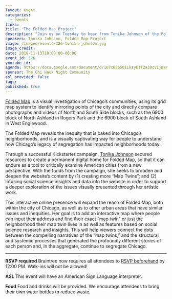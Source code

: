 ```yaml
---
layout: event
categories:
  - events
links:
title: "The Folded Map Project"
description: "Join us on Tuesday to hear from Tonika Johnson of the Folded Map Project, a visual investigation of Chicago’s communities that uses Chicago's grid map system to identify mirroring points of the city and directly compare photographs and videos of North and South Side blocks. Don't forget to RSVP by 12 pm!"
speakers: Tonika Johnson, Folded Map Project
image: /images/events/326-tonika-johnson.jpg
image_credit:
date: 2018-11-13T18:00:00-06:00
event_id: 326
youtube_id:
agenda: https://docs.google.com/document/d/1U7xBE650ILkzyEIT2a3DcVIjWzKb8xyJ4fp0objEZxY/edit?usp=sharing
sponsor: The Chi Hack Night Community
asl_provided: false
tags:
published: true
---
```


[Folded Map](https://www.kickstarter.com/projects/tonikaj/folded-map) is a visual investigation of Chicago’s communities, using its grid map system to identify mirroring points of the city and directly compare photographs and videos of North and South Side blocks, such as the 6900 block of North Ashland in Rogers Park and the 6900 block of South Ashland in West Englewood.

The Folded Map reveals the inequity that is baked into Chicago’s neighborhoods, and is a visually captivating way for people to understand how Chicago’s legacy of segregation has impacted neighborhoods today.

Through a successful Kickstarter campaign, [Tonika Johnson](https://www.tonijphotography.com/projects/6836945) secured resources to create a permanent digital home for Folded Map, so that it can endure as a tool to critically examine American cities from a new perspective. With the funds from the campaign, she seeks to broaden and deepen the website’s content by (1) creating more “Map Twins”; and (2) infusing social science insights and data into the website in order to support a deeper exploration of the issues visually presented through her artistic work.

This interactive online presence will expand the reach of Folded Map, both within the city of Chicago, as well as to other urban areas that have similar issues and inequities. Her goal is to add an interactive map where people can input their address and find their exact “map twin” or just the neighborhood their map twin lives in as well as features based on social science research and insights. This will help viewers connect the dots between the compelling narratives of the “map twins,” and the structural and systemic processes that generated the profoundly different stories of each person and, in the aggregate, continue to segregate Chicago.

---

**RSVP required** Braintree now requires all attendees to [RSVP beforehand](https://www.eventbrite.com/e/chi-hack-night-registration-41703945624) by 12:00 PM. Walk-ins will not be allowed!

**ASL** This event will have an American Sign Language interpreter.

**Food** Food and drinks will be provided. We encourage attendees to bring their own water bottles to reduce waste.

